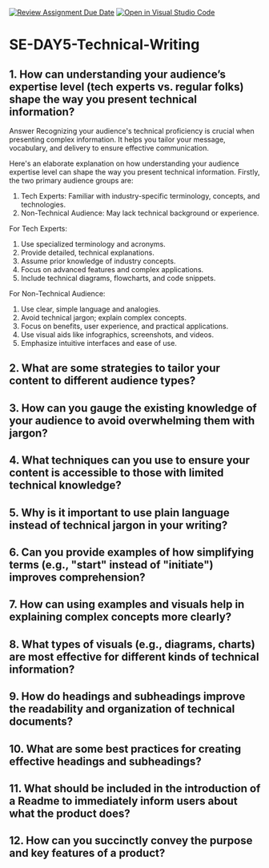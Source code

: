 [![Review Assignment Due Date](https://classroom.github.com/assets/deadline-readme-button-22041afd0340ce965d47ae6ef1cefeee28c7c493a6346c4f15d667ab976d596c.svg)](https://classroom.github.com/a/zsAR-pyY)
[![Open in Visual Studio Code](https://classroom.github.com/assets/open-in-vscode-2e0aaae1b6195c2367325f4f02e2d04e9abb55f0b24a779b69b11b9e10269abc.svg)](https://classroom.github.com/online_ide?assignment_repo_id=16230345&assignment_repo_type=AssignmentRepo)
# SE-DAY5-Technical-Writing
## 1. How can understanding your audience’s expertise level (tech experts vs. regular folks) shape the way you present technical information?
Answer 
Recognizing your audience's technical proficiency is crucial when presenting complex information. It helps you tailor your message, vocabulary, and delivery to ensure effective communication.

Here's an elaborate explanation on how understanding your audience expertise level can shape the way you present technical information. Firstly, the two primary audience groups are:
1. Tech Experts: Familiar with industry-specific terminology, concepts, and technologies.
2. Non-Technical Audience: May lack technical background or experience.

For Tech Experts:
1. Use specialized terminology and acronyms.
2. Provide detailed, technical explanations.
3. Assume prior knowledge of industry concepts.
4. Focus on advanced features and complex applications.
5. Include technical diagrams, flowcharts, and code snippets.

For Non-Technical Audience:
1. Use clear, simple language and analogies.
2. Avoid technical jargon; explain complex concepts.
3. Focus on benefits, user experience, and practical applications.
4. Use visual aids like infographics, screenshots, and videos.
5. Emphasize intuitive interfaces and ease of use.


## 2. What are some strategies to tailor your content to different audience types?
## 3. How can you gauge the existing knowledge of your audience to avoid overwhelming them with jargon?
## 4. What techniques can you use to ensure your content is accessible to those with limited technical knowledge?
## 5. Why is it important to use plain language instead of technical jargon in your writing?
## 6. Can you provide examples of how simplifying terms (e.g., "start" instead of "initiate") improves comprehension?
## 7. How can using examples and visuals help in explaining complex concepts more clearly?
## 8. What types of visuals (e.g., diagrams, charts) are most effective for different kinds of technical information?
## 9. How do headings and subheadings improve the readability and organization of technical documents?
## 10. What are some best practices for creating effective headings and subheadings?
## 11. What should be included in the introduction of a Readme to immediately inform users about what the product does?
## 12. How can you succinctly convey the purpose and key features of a product?
